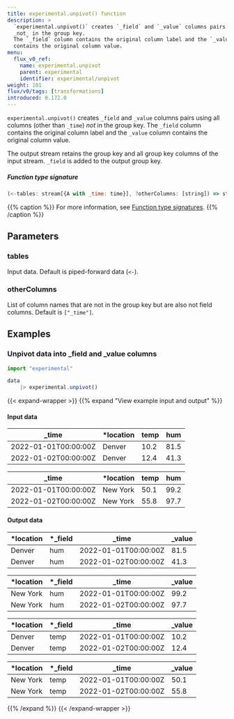 ```yaml
---
title: experimental.unpivot() function
description: >
  `experimental.unpivot()` creates `_field` and `_value` columns pairs using all columns (other than `_time`)
  _not_ in the group key.
  The `_field` column contains the original column label and the `_value` column
  contains the original column value.
menu:
  flux_v0_ref:
    name: experimental.unpivot
    parent: experimental
    identifier: experimental/unpivot
weight: 101
flux/v0/tags: [transformations]
introduced: 0.172.0
---
```


<!------------------------------------------------------------------------------

IMPORTANT: This page was generated from comments in the Flux source code. Any
edits made directly to this page will be overwritten the next time the
documentation is generated. 

To make updates to this documentation, update the function comments above the
function definition in the Flux source code:

https://github.com/influxdata/flux/blob/master/stdlib/experimental/experimental.flux#L1350-L1356

Contributing to Flux: https://github.com/influxdata/flux#contributing
Fluxdoc syntax: https://github.com/influxdata/flux/blob/master/docs/fluxdoc.md

------------------------------------------------------------------------------->

`experimental.unpivot()` creates `_field` and `_value` columns pairs using all columns (other than `_time`)
_not_ in the group key.
The `_field` column contains the original column label and the `_value` column
contains the original column value.

The output stream retains the group key and all group key columns of the input stream.
`_field` is added to the output group key.

##### Function type signature

```js
(<-tables: stream[{A with _time: time}], ?otherColumns: [string]) => stream[{B with _value: C, _field: string}] where A: Record, B: Record
```

{{% caption %}}
For more information, see [Function type signatures](/flux/v0/function-type-signatures/).
{{% /caption %}}

## Parameters

### tables

Input data. Default is piped-forward data (`<-`).



### otherColumns

List of column names that are not in the group key but are also not field columns. Default is `["_time"]`.




## Examples

### Unpivot data into _field and _value columns

```js
import "experimental"

data
    |> experimental.unpivot()

```

{{< expand-wrapper >}}
{{% expand "View example input and output" %}}

#### Input data

| _time                | *location | temp  | hum  |
| -------------------- | --------- | ----- | ---- |
| 2022-01-01T00:00:00Z | Denver    | 10.2  | 81.5 |
| 2022-01-02T00:00:00Z | Denver    | 12.4  | 41.3 |

| _time                | *location | temp  | hum  |
| -------------------- | --------- | ----- | ---- |
| 2022-01-01T00:00:00Z | New York  | 50.1  | 99.2 |
| 2022-01-02T00:00:00Z | New York  | 55.8  | 97.7 |


#### Output data

| *location | *_field | _time                | _value  |
| --------- | ------- | -------------------- | ------- |
| Denver    | hum     | 2022-01-01T00:00:00Z | 81.5    |
| Denver    | hum     | 2022-01-02T00:00:00Z | 41.3    |

| *location | *_field | _time                | _value  |
| --------- | ------- | -------------------- | ------- |
| New York  | hum     | 2022-01-01T00:00:00Z | 99.2    |
| New York  | hum     | 2022-01-02T00:00:00Z | 97.7    |

| *location | *_field | _time                | _value  |
| --------- | ------- | -------------------- | ------- |
| Denver    | temp    | 2022-01-01T00:00:00Z | 10.2    |
| Denver    | temp    | 2022-01-02T00:00:00Z | 12.4    |

| *location | *_field | _time                | _value  |
| --------- | ------- | -------------------- | ------- |
| New York  | temp    | 2022-01-01T00:00:00Z | 50.1    |
| New York  | temp    | 2022-01-02T00:00:00Z | 55.8    |

{{% /expand %}}
{{< /expand-wrapper >}}

